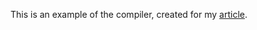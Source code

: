 This is an example of the compiler, created for my [article](https://setser.github.io//2018/07/12/building-a-compiler.html).
